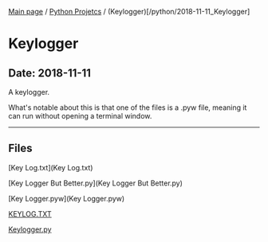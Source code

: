 [Main page](/) / [Python Projetcs](/python) / (Keylogger)[/python/2018-11-11_Keylogger]

# Keylogger

## Date: 2018-11-11

A keylogger.

What's notable about this is that one of the files is a .pyw file, meaning it can run without opening a terminal window.

-----

## Files

[Key Log.txt](Key Log.txt)

[Key Logger But Better.py](Key Logger But Better.py)

[Key Logger.pyw](Key Logger.pyw)

[KEYLOG.TXT](KEYLOG.TXT)

[Keylogger.py](Keylogger.py)